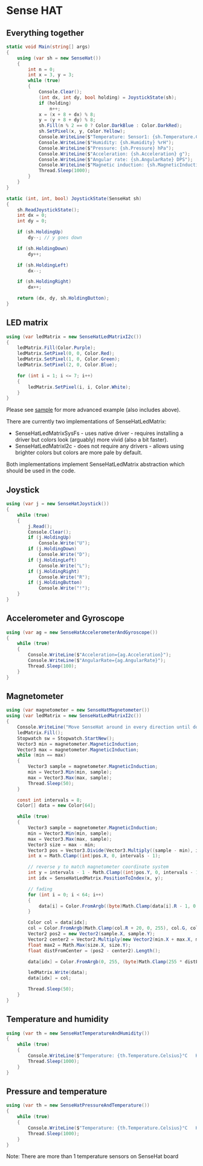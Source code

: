 ﻿# Sense HAT

## Everything together

```csharp
static void Main(string[] args)
{
    using (var sh = new SenseHat())
    {
        int n = 0;
        int x = 3, y = 3;
        while (true)
        {
            Console.Clear();
            (int dx, int dy, bool holding) = JoystickState(sh);
            if (holding)
                n++;
            x = (x + 8 + dx) % 8;
            y = (y + 8 + dy) % 8;
            sh.Fill(n % 2 == 0 ? Color.DarkBlue : Color.DarkRed);
            sh.SetPixel(x, y, Color.Yellow);
            Console.WriteLine($"Temperature: Sensor1: {sh.Temperature.Celsius} °C   Sensor2: {sh.Temperature2.Celsius} °C");
            Console.WriteLine($"Humidity: {sh.Humidity} %rH");
            Console.WriteLine($"Pressure: {sh.Pressure} hPa");
            Console.WriteLine($"Acceleration: {sh.Acceleration} g");
            Console.WriteLine($"Angular rate: {sh.AngularRate} DPS");
            Console.WriteLine($"Magnetic induction: {sh.MagneticInduction} gauss");
            Thread.Sleep(1000);
        }
    }
}

static (int, int, bool) JoystickState(SenseHat sh)
{
    sh.ReadJoystickState();
    int dx = 0;
    int dy = 0;

    if (sh.HoldingUp)
        dy--; // y goes down

    if (sh.HoldingDown)
        dy++;

    if (sh.HoldingLeft)
        dx--;

    if (sh.HoldingRight)
        dx++;

    return (dx, dy, sh.HoldingButton);
}
```

## LED matrix

```csharp
using (var ledMatrix = new SenseHatLedMatrixI2c())
{
    ledMatrix.Fill(Color.Purple);
    ledMatrix.SetPixel(0, 0, Color.Red);
    ledMatrix.SetPixel(1, 0, Color.Green);
    ledMatrix.SetPixel(2, 0, Color.Blue);

    for (int i = 1; i <= 7; i++)
    {
        ledMatrix.SetPixel(i, i, Color.White);
    }
}
```

Please see [sample](LedMatrix.Sample.cs) for more advanced example (also includes above).

There are currently two implementations of SenseHatLedMatrix:
- SenseHatLedMatrixSysFs - uses native driver - requires installing a driver but colors look (arguably) more vivid (also a bit faster).
- SenseHatLedMatrixI2c - does not require any drivers - allows using brighter colors but colors are more pale by default.

Both implementations implement SenseHatLedMatrix abstraction which should be used in the code.

## Joystick

```csharp
using (var j = new SenseHatJoystick())
{
    while (true)
    {
        j.Read();
        Console.Clear();
        if (j.HoldingUp)
            Console.Write("U");
        if (j.HoldingDown)
            Console.Write("D");
        if (j.HoldingLeft)
            Console.Write("L");
        if (j.HoldingRight)
            Console.Write("R");
        if (j.HoldingButton)
            Console.Write("!");
    }
}
```

## Accelerometer and Gyroscope

```csharp
using (var ag = new SenseHatAccelerometerAndGyroscope())
{
    while (true)
    {
        Console.WriteLine($"Acceleration={ag.Acceleration}");
        Console.WriteLine($"AngularRate={ag.AngularRate}");
        Thread.Sleep(100);
    }
}
```

## Magnetometer

```csharp
using (var magnetometer = new SenseHatMagnetometer())
using (var ledMatrix = new SenseHatLedMatrixI2c())
{
    Console.WriteLine("Move SenseHat around in every direction until dot on the LED matrix stabilizes when not moving.");
    ledMatrix.Fill();
    Stopwatch sw = Stopwatch.StartNew();
    Vector3 min = magnetometer.MagneticInduction;
    Vector3 max = magnetometer.MagneticInduction;
    while (min == max)
    {
        Vector3 sample = magnetometer.MagneticInduction;
        min = Vector3.Min(min, sample);
        max = Vector3.Max(max, sample);
        Thread.Sleep(50);
    }

    const int intervals = 8;
    Color[] data = new Color[64];

    while (true)
    {
        Vector3 sample = magnetometer.MagneticInduction;
        min = Vector3.Min(min, sample);
        max = Vector3.Max(max, sample);
        Vector3 size = max - min;
        Vector3 pos = Vector3.Divide(Vector3.Multiply((sample - min), intervals - 1), size);
        int x = Math.Clamp((int)pos.X, 0, intervals - 1);

        // reverse y to match magnetometer coordinate system
        int y = intervals - 1 - Math.Clamp((int)pos.Y, 0, intervals - 1);
        int idx = SenseHatLedMatrix.PositionToIndex(x, y);

        // fading
        for (int i = 0; i < 64; i++)
        {
            data[i] = Color.FromArgb((byte)Math.Clamp(data[i].R - 1, 0, 255), data[i].G, data[i].B);;
        }

        Color col = data[idx];
        col = Color.FromArgb(Math.Clamp(col.R + 20, 0, 255), col.G, col.B);
        Vector2 pos2 = new Vector2(sample.X, sample.Y);
        Vector2 center2 = Vector2.Multiply(new Vector2(min.X + max.X, min.Y + max.Y), 0.5f);
        float max2 = Math.Max(size.X, size.Y);
        float distFromCenter = (pos2 - center2).Length();

        data[idx] = Color.FromArgb(0, 255, (byte)Math.Clamp(255 * distFromCenter / max2, 0, 255));

        ledMatrix.Write(data);
        data[idx] = col;

        Thread.Sleep(50);
    }
}
```

## Temperature and humidity

```csharp
using (var th = new SenseHatTemperatureAndHumidity())
{
    while (true)
    {
        Console.WriteLine($"Temperature: {th.Temperature.Celsius}°C   Humidity: {th.Humidity}%rH");
        Thread.Sleep(1000);
    }
}
```

## Pressure and temperature

```csharp
using (var th = new SenseHatPressureAndTemperature())
{
    while (true)
    {
        Console.WriteLine($"Temperature: {th.Temperature.Celsius}°C   Humidity: {th.Pressure}hPa");
        Thread.Sleep(1000);
    }
}
```

Note: There are more than 1 temperature sensors on SenseHat board
